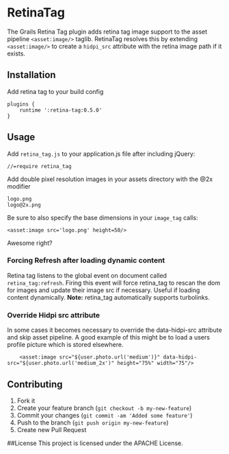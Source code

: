 # RetinaTag

The Grails Retina Tag plugin adds retina tag image support to the asset pipeline `<asset:image/>` taglib.
RetinaTag resolves this by extending `<asset:image/>` to create a `hidpi_src` attribute with the retina image path if it exists.

## Installation

Add retina tag to your build config

```
plugins {
	runtime ':retina-tag:0.5.0'
}
```


## Usage

Add `retina_tag.js` to your application.js file after including jQuery:

```
//=require retina_tag
```

Add double pixel resolution images in your assets directory with the @2x modifier

    logo.png
    logo@2x.png

Be sure to also specify the base dimensions in your `image_tag` calls:

```
<asset:image src='logo.png' height=50/>
```

Awesome right?

### Forcing Refresh after loading dynamic content
Retina tag listens to the global event on document called `retina_tag:refresh`. Firing this event will force retina_tag to rescan the dom for images and update their image src if necessary. Useful if loading content dynamically. **Note:** retina_tag automatically supports turbolinks.

### Override Hidpi src attribute
In some cases it becomes necessary to override the data-hidpi-src attribute and skip asset pipeline. A good example of this might be to load a users profile picture which is stored elsewhere.

```
	<asset:image src="${user.photo.url('medium')}" data-hidpi-src="${user.photo.url('medium_2x')" height="75%" width="75"/>
```


## Contributing

1. Fork it
2. Create your feature branch (`git checkout -b my-new-feature`)
3. Commit your changes (`git commit -am 'Added some feature'`)
4. Push to the branch (`git push origin my-new-feature`)
5. Create new Pull Request

##License
This project is licensed under the APACHE License.
